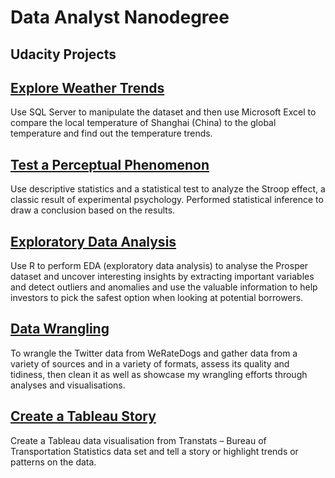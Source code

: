 # Data Analyst Nanodegree

## Udacity Projects 

## [Explore Weather Trends](https://github.com/vincentman2702/Udacity-Data-Analyst-Nanodegree/tree/master/Udacity%20Project/Explore%20Weather%20Trends%20-%20SQL%20MS%20Excel)
Use SQL Server to manipulate the dataset and then use Microsoft Excel to compare the local temperature of Shanghai (China) to the global temperature and find out the temperature trends. 

## [Test a Perceptual Phenomenon](https://github.com/vincentman2702/Udacity-Data-Analyst-Nanodegree/tree/master/Udacity%20Project/Statistics%20-%20Test%20a%20Perceptual%20Phenomenon) 
Use descriptive statistics and a statistical test to analyze the Stroop effect, a classic result of experimental psychology.  Performed statistical inference to draw a conclusion based on the results.

## [Exploratory Data Analysis](https://github.com/vincentman2702/Udacity-Data-Analyst-Nanodegree/tree/master/Udacity%20Project/R%20-%20Explore%20and%20Summarise%20Data)
Use R to perform EDA (exploratory data analysis) to analyse the Prosper dataset and uncover interesting insights by extracting important variables and detect outliers and anomalies and use the valuable information to help investors to pick the safest option when looking at potential borrowers.

## [Data Wrangling](https://github.com/vincentman2702/Udacity-Data-Analyst-Nanodegree/tree/master/Udacity%20Project/Python%20-%20Wrangle%20and%20Analyse%20Data) 
To wrangle the Twitter data from WeRateDogs and gather data from a variety of sources and in a variety of formats, assess its quality and tidiness, then clean it as well as showcase my wrangling efforts through analyses and visualisations. 

## [Create a Tableau Story](https://public.tableau.com/profile/vincent.man1586#!/vizhome/Udacityflightdata/Story?publish=yes)
Create a Tableau data visualisation from Transtats – Bureau of Transportation Statistics data set and tell a story or highlight trends or patterns on the data.



